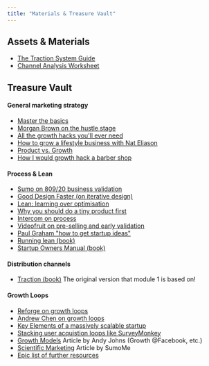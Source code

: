 ```yaml
---
title: "Materials & Treasure Vault"
---
```


## Assets & Materials

-  [The Traction System Guide](https://s3.eu-west-2.amazonaws.com/growthcasts-course-materials/Traction+System+Guide.pdf)
-  [Channel Analysis Worksheet](https://s3.eu-west-2.amazonaws.com/growthcasts-course-materials/Growthcasts+BONUS+Materials+-+Channel+Analysis+Worksheet.pdf)



## Treasure Vault


#### General marketing strategy
- [Master the basics](https://www.jimmydaly.com/master-the-basics)
- [Morgan Brown on the hustle stage](https://www.startups.com/education/videos/series/growth-user-0)
- [All the growth hacks you'll ever need](https://ladder.io)
- [How to grow a lifestyle business with Nat Eliason](https://www.nateliason.com/blog/lifestyle-business)
- [Product vs. Growth](https://growthsupply.com/startup-growth-marketing-product/)
- [How I would growth hack a barber shop](https://www.hackisition.com/how-i-would-growth-hack-a-barbershop/)


#### Process & Lean
- [Sumo on 809/20 business validation](https://sumo.com/stories/80-20-business-idea-validation)
- [Good Design Faster (on iterative design)](https://www.slideshare.net/webwallflower/good-design-faster-slides-failcon-2010)
- [Lean: learning over optimisation](http://www.startuplessonslearned.com/2010/04/learning-is-better-than-optimization.html)
- [Why you should do a tiny product first](https://stackingthebricks.com/why-you-should-do-a-tiny-product-first)
- [Intercom on process](https://www.intercom.com/blog/how-we-design-at-intercom/)
- [Videofruit on pre-selling and early validation](https://videofruit.com/blog/make-money-blogging/)
- [Paul Graham "how to get startup ideas"](http://www.paulgraham.com/startupideas.html)
- [Running lean (book)](https://www.amazon.com/Running-Lean-Iterate-Works-OReilly/dp/1449305172)
- [Startup Owners Manual (book)](https://www.amazon.co.uk/d/cka/Startup-Owners-Manual-Step-Step-Building-Company/0984999302)


#### Distribution channels
- [Traction (book)](https://www.amazon.com/Traction-Startup-Achieve-Explosive-Customer/dp/1591848369) The original version that module 1 is based on!


#### Growth Loops
- [Reforge on growth loops](https://www.reforge.com/blog/growth-loops)
- [Andrew Chen on growth loops]()
- [Key Elements of a massively scalable startup](http://www.startup-marketing.com/key-elements-of-a-massively-scalable-startup/)
- [Stacking user acquistion loops like SurveyMonkey](https://www.kevin-indig.com/stacking-user-acquisition-loops-like-surveymonkey/)
- [Growth Models](https://news.greylock.com/building-a-growth-model-for-your-company-a7a82c55782e#.thglwzn50) Article by Andy Johns (Growth @Facebook, etc.)
- [Scientific Marketing](https://sumo.com/stories/marketing-strategy">Scientific) Article by SumoMe
- [Epic list of further resources](https://foundersgrid.com/growth-hacking/)





